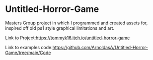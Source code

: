# Untitled-Horror-Game
Masters Group project in which I programmed and created assets for, inspired off old ps1 style graphical limitations and art.


Link to Project:https://tommyk16.itch.io/untitled-horror-game

Link to examples code:https://github.com/ArnoldasA/Untitled-Horror-Game/tree/main/Code

